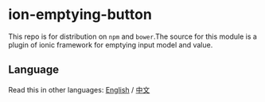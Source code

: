 # ion-emptying-button

This repo is for distribution on `npm` and `bower`.The source for this module is a plugin
of ionic framework for emptying input model and value.

## Language
Read this in other languages: [English](https://github.com/jarden-liu/ion-emptying-button/blob/master/README.md) / [中文](https://github.com/jarden-liu/ion-emptying-button/blob/master/README.zh-cn.md)


